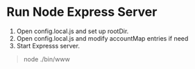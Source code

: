# Run Node Express Server

1. Open config.local.js and set up rootDir.
2. Open config.local.js and modify accountMap entries if need
3. Start Expresss server.
> node ./bin/www